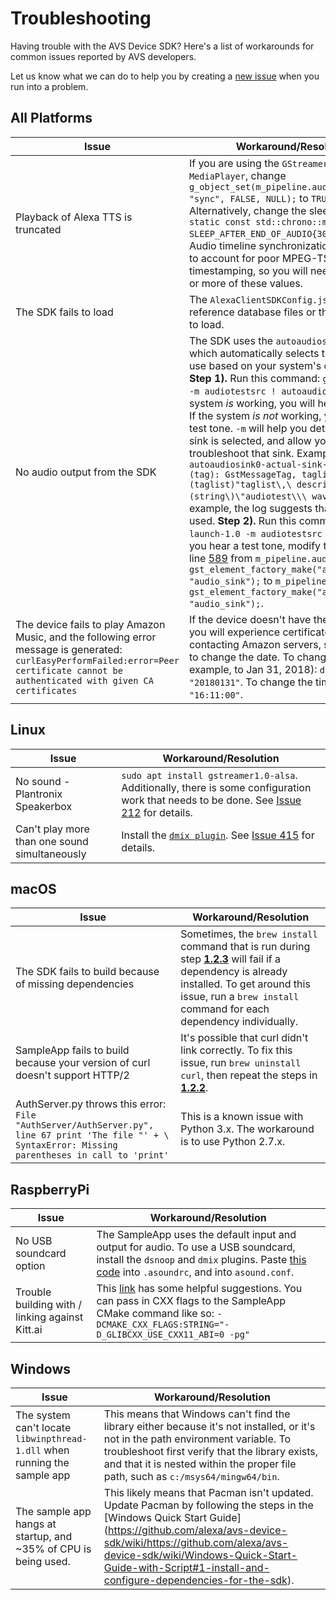 # Troubleshooting
Having trouble with the AVS Device SDK? Here's a list of workarounds for common issues reported by AVS developers.

Let us know what we can do to help you by creating a [new issue](https://github.com/alexa/avs-device-sdk/issues/new) when you run into a problem.

## All Platforms

| Issue | Workaround/Resolution |
|--------|--------------|
| Playback of Alexa TTS is truncated |  If you are using the `GStreamer-based` `MediaPlayer`, change `g_object_set(m_pipeline.audioSink, "sync", FALSE, NULL);` to `TRUE` on line [978](https://github.com/alexa/avs-device-sdk/blob/master/MediaPlayer/src/MediaPlayer.cpp#L978). Alternatively, change the sleep duration `static const std::chrono::milliseconds SLEEP_AFTER_END_OF_AUDIO{300};` on line [93](https://github.com/alexa/avs-device-sdk/blob/master/MediaPlayer/src/MediaPlayer.cpp#L93). Audio timeline synchronization is turned off to account for poor MPEG-TS audio packet timestamping, so you will need to adjust one or more of these values. |
| The SDK fails to load | The `AlexaClientSDKConfig.json` must reference database files or the SDK will fail to load. |
| No audio output from the SDK | The SDK uses the `autoaudiosink` element, which automatically selects the best sink to use based on your system's configuration. **Step 1).** Run this command: `gst-launch-1.0 -m audiotestsrc ! autoaudiosink`. If the system *is* working, you will hear a test tone. If the system *is not* working, you will hear no test tone. `-m` will help you determine which sink is selected, and allow you to troubleshoot that sink. Example: `autoaudiosink0-actual-sink-osxaudio" (tag): GstMessageTag, taglist=(taglist)"taglist\,\ description\=\(string\)\"audiotest\\\ wave\"\;;`. In this example, the log suggests that `osxaudio` is used.  **Step 2).** Run this command `gst-launch-1.0 -m audiotestsrc ! alsasink`. If you hear a test tone, modify the value on line [589](https://github.com/alexa/avs-device-sdk/blob/v1.7.1/MediaPlayer/src/MediaPlayer.cpp#L589) from `m_pipeline.audioSink = gst_element_factory_make("autoaudiosink", "audio_sink");` to `m_pipeline.audioSink = gst_element_factory_make("alsasink", "audio_sink");`.|
| The device fails to play Amazon Music, and the following error message is generated: `curlEasyPerformFailed:error=Peer certificate cannot be authenticated with given CA certificates` | If the device doesn't have the correct date you will experience certificate issues when contacting Amazon servers, so you'll need to change the date. To change the date (for example, to Jan 31, 2018): `date +%Y%m%d -s "20180131"`. To change the time: `date +%T -s "16:11:00"`. |


## Linux

| Issue | Workaround/Resolution |
|--------|--------------|
| No sound - Plantronix Speakerbox | `sudo apt install gstreamer1.0-alsa`. Additionally, there is some configuration work that needs to be done. See [Issue 212](https://github.com/alexa/avs-device-sdk/issues/212) for details. |
| Can't play more than one sound simultaneously | Install the [`dmix plugin`](https://alsa.opensrc.org/Dmix). See [Issue 415](https://github.com/alexa/avs-device-sdk/issues/415) for details.  |


## macOS

| Issue | Workaround/Resolution |
|--------|--------------|
| The SDK fails to build because of missing dependencies | Sometimes, the `brew install` command that is run during step [**1.2.3**](https://github.com/alexa/avs-device-sdk/wiki/macOS-Quick-Start-Guide#12-install-dependencies) will fail if a dependency is already installed. To get around this issue, run a `brew install` command for each dependency individually. |
| SampleApp fails to build because your version of curl doesn't support HTTP/2 | It's possible that curl didn't link correctly. To fix this issue, run `brew uninstall curl`, then repeat the steps in [**1.2.2**](https://github.com/alexa/avs-device-sdk/wiki/macOS-Quick-Start-Guide#12-install-dependencies). |
| AuthServer.py throws this error: `File "AuthServer/AuthServer.py", line 67 print 'The file "' + \ SyntaxError: Missing parentheses in call to 'print'` | This is a known issue with Python 3.x. The workaround is to use Python 2.7.x. |

## RaspberryPi

| Issue | Workaround/Resolution |
|--------|--------------|
| No USB soundcard option | The SampleApp uses the default input and output for audio. To use a USB soundcard, install the `dsnoop` and `dmix` plugins. Paste [this code](https://github.com/shivasiddharth/Assistants-Pi/blob/master/audio-drivers/USB-DAC/scripts/asound.conf) into `.asoundrc`, and into `asound.conf`. |
| Trouble building with / linking against Kitt.ai | This [link](https://github.com/Kitt-AI/snowboy/issues/269) has some helpful suggestions. You can pass in CXX flags to the SampleApp CMake command like so: `-DCMAKE_CXX_FLAGS:STRING="-D_GLIBCXX_USE_CXX11_ABI=0 -pg"`

## Windows

| Issue | Workaround/Resolution |
|--------|--------------|
| The system can't locate `libwinpthread-1.dll` when running the sample app | This means that Windows can't find the library either because it's not installed, or it's not in the path environment variable. To troubleshoot first verify that the library exists, and that it is nested within the proper file path, such as `c:/msys64/mingw64/bin`. |
| The sample app hangs at startup, and ~35% of CPU is being used. | This likely means that Pacman isn't updated. Update Pacman by following the steps in the [Windows Quick Start Guide] (https://github.com/alexa/avs-device-sdk/wiki/https://github.com/alexa/avs-device-sdk/wiki/Windows-Quick-Start-Guide-with-Script#1-install-and-configure-dependencies-for-the-sdk). |
